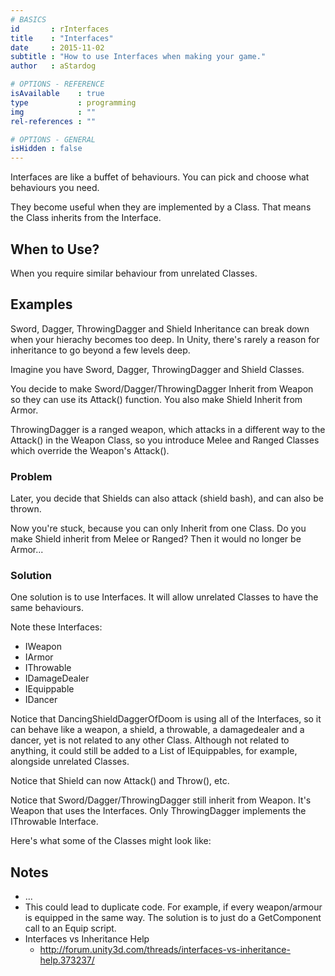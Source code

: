```yaml
---
# BASICS
id       : rInterfaces
title    : "Interfaces"
date     : 2015-11-02
subtitle : "How to use Interfaces when making your game."
author   : aStardog

# OPTIONS - REFERENCE
isAvailable    : true
type           : programming
img            : ""
rel-references : ""

# OPTIONS - GENERAL
isHidden : false
---
```


<div id="paper"></div>

<script type="text/javascript">
var graph = new joint.dia.Graph();

var paper = new joint.dia.Paper({
    el: $('#paper'),
    width: 800,
    height: 120,
    gridSize: 1,
    model: graph
});

var uml = joint.shapes.uml;

var classes = {

    weapon: new uml.Interface({
        position: { x:0, y:2 },
        size: { width: 180, height: 100 },
        name: 'IWeapon',
        attributes: ['string variableName'],
        methods: ['void Attack()']
    }),

    damagedealer: new uml.Interface({
        position: { x:200, y:2 },
        size: { width: 180, height: 100 },
        name: 'IDamageDealer',
		methods: ['void DealDamage(IDamageable damageable, int amount)']
    }),
	
	equippable: new uml.Interface({
        position: { x:400, y:2 },
        size: { width: 180, height: 100 },
        name: 'IEquippable',
		methods: ['void Equip()', 'void Unequip()']
    })

};

_.each(classes, function(c) { graph.addCell(c); });

//var relations = [
//    new uml.Generalization({ source: { id: classes.man.id }, target: { id: classes.weapon.id }})
//];

_.each(relations, function(r) { graph.addCell(r); });
</script>

Interfaces are like a buffet of behaviours. You can pick and choose what behaviours you need.

They become useful when they are implemented by a Class. That means the Class inherits from the Interface.

## When to Use?

When you require similar behaviour from unrelated Classes.

## Examples

Sword, Dagger, ThrowingDagger and Shield
Inheritance can break down when your hierachy becomes too deep. In Unity, there's rarely a reason for inheritance to go beyond a few levels deep.

Imagine you have Sword, Dagger, ThrowingDagger and Shield Classes.

You decide to make Sword/Dagger/ThrowingDagger Inherit from Weapon so they can use its Attack() function. You also make Shield Inherit from Armor.

ThrowingDagger is a ranged weapon, which attacks in a different way to the Attack() in the Weapon Class, so you introduce Melee and Ranged Classes which override the Weapon's Attack().

### Problem

Later, you decide that Shields can also attack (shield bash), and can also be thrown.

Now you're stuck, because you can only Inherit from one Class. Do you make Shield inherit from Melee or Ranged? Then it would no longer be Armor...

### Solution

One solution is to use Interfaces. It will allow unrelated Classes to have the same behaviours.

Note these Interfaces:

* IWeapon
* IArmor
* IThrowable
* IDamageDealer
* IEquippable
* IDancer

Notice that DancingShieldDaggerOfDoom is using all of the Interfaces, so it can behave like a weapon, a shield, a throwable, a damagedealer and a dancer, yet is not related to any other Class. Although not related to anything, it could still be added to a List of IEquippables, for example, alongside unrelated Classes.

Notice that Shield can now Attack() and Throw(), etc.

Notice that Sword/Dagger/ThrowingDagger still inherit from Weapon. It's Weapon that uses the Interfaces. Only ThrowingDagger implements the IThrowable Interface.

Here's what some of the Classes might look like:

<script src="https://gist.github.com/st4rdog/6dcfa011b0c86c1762a5.js"></script>

<script src="https://gist.github.com/st4rdog/18c18cb50131b0b49416.js"></script>

<script src="https://gist.github.com/st4rdog/b9b234078693273a98ae.js"></script>

## Notes

* ...
* This could lead to duplicate code. For example, if every weapon/armour is equipped in the same way. The solution is to just do a GetComponent call to an Equip script.
* Interfaces vs Inheritance Help
  * http://forum.unity3d.com/threads/interfaces-vs-inheritance-help.373237/